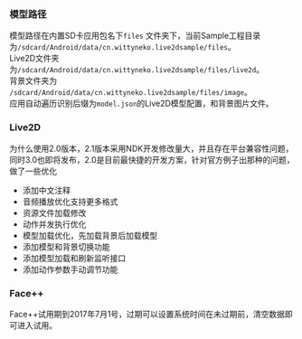 ### 模型路径
模型路径在内置SD卡应用包名下`files` 文件夹下，当前Sample工程目录为`/sdcard/Android/data/cn.wittyneko.live2dsample/files`。<br/>
Live2D文件夹为`/sdcard/Android/data/cn.wittyneko.live2dsample/files/live2d`。<br/>
背景文件夹为 `/sdcard/Android/data/cn.wittyneko.live2dsample/files/image`。<br/>
应用自动遍历识别后缀为`model.json`的Live2D模型配置，和背景图片文件。<br/>

### Live2D 
为什么使用2.0版本，2.1版本采用NDK开发修改量大，并且存在平台兼容性问题，同时3.0也即将发布，2.0是目前最快捷的开发方案，针对官方例子出那种的问题，做了一些优化
- 添加中文注释
- 音频播放优化支持更多格式
- 资源文件加载修改
- 动作并发执行优化
- 模型加载优化，先加载背景后加载模型
- 添加模型和背景切换功能
- 添加模型加载和刷新监听接口
- 添加动作参数手动调节功能

### Face++ 
Face++试用期到2017年7月1号，过期可以设置系统时间在未过期前，清空数据即可进入试用。